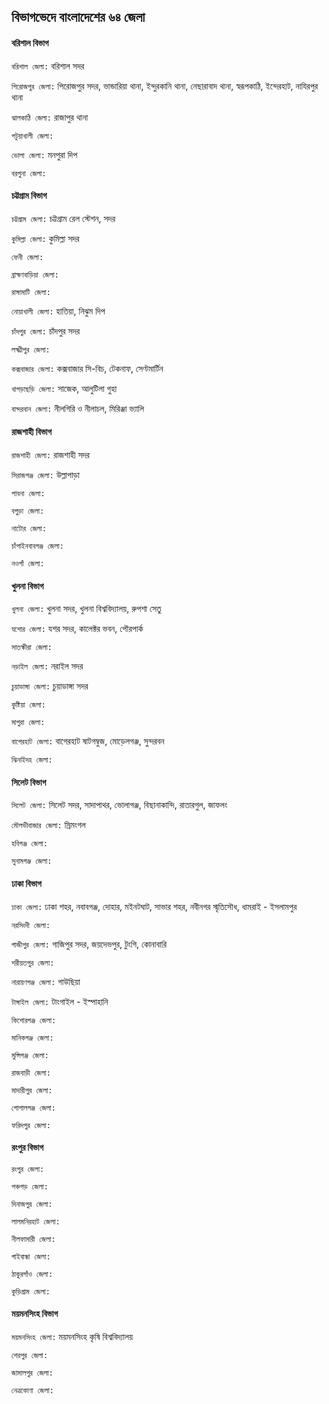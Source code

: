 ## বিভাগভেদে বাংলাদেশের ৬৪ জেলা

#### বরিশাল বিভাগ

`বরিশাল জেলা:` বরিশাল সদর

`পিরোজপুর জেলা:` পিরোজপুর সদর, ভান্ডারিয়া থানা, ইন্দুরকানি থানা, নেছারাবাদ থানা, স্বরূপকাঠি, ইন্দেরহাট, নাযিরপুর থানা

`ঝালকাঠি জেলা:` রাজাপুর থানা

`পটুয়াখালী জেলা:`

`ভোলা জেলা:` মনপুরা দিপ

`বরগুনা জেলা:`

#### চট্টগ্রাম বিভাগ

`চট্টগ্রাম জেলা:` চট্টগ্রাম রেল স্টেশন, সদর

`কুমিল্লা জেলা:` কুমিল্লা সদর

`ফেনী জেলা:`

`ব্রাহ্মণবাড়িয়া জেলা:`

`রাঙ্গামাটি জেলা:`

`নোয়াখালী জেলা:` হাতিয়া, নিঝুম দিপ

`চাঁদপুর জেলা:` চাঁদপুর সদর

`লক্ষ্মীপুর জেলা:`

`কক্সবাজার জেলা:` কক্সবাজার সি-বিচ, টেকনাফ, সেণ্টমার্টিন

`খাগড়াছড়ি জেলা:` সাজেক, আলুটিলা গুহা

`বান্দরবান জেলা:` নীলগিরি ও নীলাচল, মিরিঞ্জা ভ্যালি

#### রাজশাহী বিভাগ

`রাজশাহী জেলা:` রাজশাহী সদর

`সিরাজগঞ্জ জেলা:` উল্লাপাড়া

`পাবনা জেলা:`

`বগুড়া জেলা:`

`নাটোর জেলা:`

`চাঁপাইনবাবগঞ্জ জেলা:`

`নওগাঁ জেলা:`

#### খুলনা বিভাগ

`খুলনা জেলা:` খুলনা সদর, খুলনা বিশ্ববিদ্যালয়, রুপশা সেতু

`যশোর জেলা:` যশর সদর, কালেক্টর ভবন, পৌরপার্ক

`সাতক্ষীরা জেলা:`

`নড়াইল জেলা:` নরাইল সদর

`চুয়াডাঙ্গা জেলা:` চুয়াডাঙ্গা সদর

`কুষ্টিয়া জেলা:`

`মাগুরা জেলা:`

`বাগেরহাট জেলা:` বাগেরহাট ষাটগম্বুজ, মোড়েলগঞ্জ, সুন্দরবন

`ঝিনাইদহ জেলা:`

#### সিলেট বিভাগ

`সিলেট জেলা:` সিলেট সদর, সাদাপাথর, ভোলাগঞ্জ, বিছানাকান্দি, রাতারগুল, জাফলং

`মৌলভীবাজার জেলা:` স্রিমংগল

`হবিগঞ্জ জেলা:`

`সুনামগঞ্জ জেলা:`

#### ঢাকা বিভাগ

`ঢাকা জেলা:` ঢাকা শহর, নবাবগঞ্জ, দোহার, মইনটঘাট, সাভার শহর, নবীনগর স্মৃতিসৌধ, ধামরাই - ইসলামপুর

`নরসিংদী জেলা:`

`গাজীপুর জেলা:` গাজিপুর সদর, জয়দেভপুর, টুংগি, কোনাবারি

`শরীয়তপুর জেলা:`

`নারায়ণগঞ্জ জেলা:` গাউছিয়া

`টাঙ্গাইল জেলা:` টাংগাইল - ইস্পাহানি

`কিশোরগঞ্জ জেলা:`

`মানিকগঞ্জ জেলা:`

`মুন্সিগঞ্জ জেলা:`

`রাজবাড়ী জেলা:`

`মাদারীপুর জেলা:`

`গোপালগঞ্জ জেলা:`

`ফরিদপুর জেলা:`

#### রংপুর বিভাগ

`রংপুর জেলা:`

`পঞ্চগড় জেলা:`

`দিনাজপুর জেলা:`

`লালমনিরহাট জেলা:`

`নীলফামারী জেলা:`

`গাইবান্ধা জেলা:`

`ঠাকুরগাঁও জেলা:`

`কুড়িগ্রাম জেলা:`

#### ময়মনসিংহ বিভাগ

`ময়মনসিংহ জেলা:` ময়মনসিংহ কৃষি বিশ্ববিদ্যালয়

`শেরপুর জেলা:`

`জামালপুর জেলা:`

`নেত্রকোণা জেলা:`
